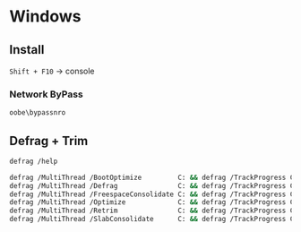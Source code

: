 # Windows

## Install

`Shift + F10` → console

### Network ByPass

```bash
oobe\bypassnro
```

## Defrag + Trim

```bash
defrag /help

defrag /MultiThread /BootOptimize         C: && defrag /TrackProgress C:
defrag /MultiThread /Defrag               C: && defrag /TrackProgress C:
defrag /MultiThread /FreespaceConsolidate C: && defrag /TrackProgress C:
defrag /MultiThread /Optimize             C: && defrag /TrackProgress C:
defrag /MultiThread /Retrim               C: && defrag /TrackProgress C:
defrag /MultiThread /SlabConsolidate      C: && defrag /TrackProgress C:
```
